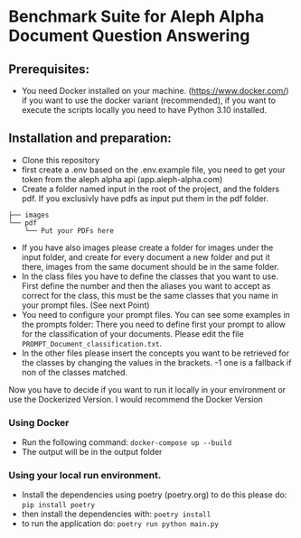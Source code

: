 # Benchmark Suite for Aleph Alpha Document Question Answering

## Prerequisites:
- You need Docker installed on your machine. (https://www.docker.com/) if you want to use the docker variant (recommended), if you want to execute the scripts locally you need to have Python 3.10 installed.


## Installation and preparation:
- Clone this repository
- first create a .env based on the .env.example file, you need to get your token from the aleph alpha api (app.aleph-alpha.com)
- Create a folder named input in the root of the project, and the folders pdf. If you exclusivly have pdfs as input put them in the pdf folder.

```input
├── images
└── pdf
    └── Put your PDFs here
```

- If you have also images please create a folder for images under the input folder, and create for every document a new folder and put it there, images from the same document should be in the same folder.
- In the class files you have to define the classes that you want to use. First define the number and then the aliases you want to accept as correct for the class, this must be the same classes that you name in your prompt files. (See next Point)
- You need to configure your prompt files. You can see some examples in the prompts folder: There you need to define first your prompt to allow for the classification of your documents. Please edit the file `PROMPT_Document_classification.txt`.
- In the other files please insert the concepts you want to be retrieved for the classes by changing the values in the brackets. -1 one is a fallback if non of the classes matched.


Now you have to decide if you want to run it locally in your environment or use the Dockerized Version. I would recommend the Docker Version

### Using Docker
- Run the following command: `docker-compose up --build`
- The output will be in the output folder

### Using your local run environment.
- Install the dependencies using poetry (poetry.org) to do this please do: `pip install poetry`
- then install the dependencies with: `poetry install`
- to run the application do: `poetry run python main.py`
